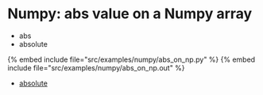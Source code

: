 # Numpy: abs value on a Numpy array


* abs
* absolute

{% embed include file="src/examples/numpy/abs_on_np.py" %}
{% embed include file="src/examples/numpy/abs_on_np.out" %}

* [absolute](https://docs.scipy.org/doc/numpy/reference/generated/numpy.absolute.html)


